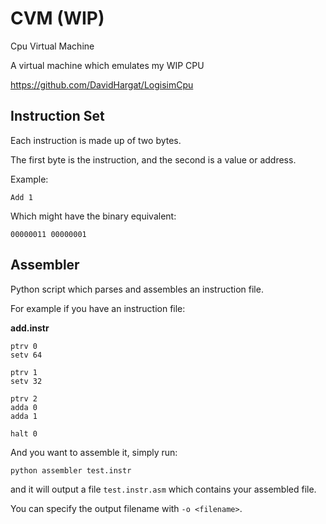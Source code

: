 # CVM (WIP)

Cpu Virtual Machine

A virtual machine which emulates my WIP CPU 

https://github.com/DavidHargat/LogisimCpu

## Instruction Set


Each instruction is made up of two bytes.


The first byte is the instruction, and the second is a value or address.


Example:


`Add 1`


Which might have the binary equivalent:


`00000011 00000001`


## Assembler

Python script which parses and assembles an instruction file.


For example if you have an instruction file:


**add.instr**


```
ptrv 0
setv 64

ptrv 1
setv 32

ptrv 2
adda 0
adda 1

halt 0
```


And you want to assemble it, simply run:


`python assembler test.instr`


and it will output a file `test.instr.asm` which contains your assembled file.


You can specify the output filename with `-o <filename>`.


